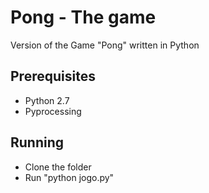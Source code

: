 # Pong - The game
Version of the Game "Pong" written in Python

## Prerequisites

* Python 2.7
* Pyprocessing

## Running

* Clone the folder
* Run "python jogo.py"
